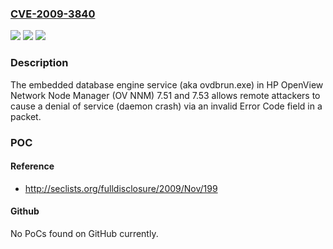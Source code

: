 ### [CVE-2009-3840](https://cve.mitre.org/cgi-bin/cvename.cgi?name=CVE-2009-3840)
![](https://img.shields.io/static/v1?label=Product&message=n%2Fa&color=blue)
![](https://img.shields.io/static/v1?label=Version&message=n%2Fa&color=blue)
![](https://img.shields.io/static/v1?label=Vulnerability&message=n%2Fa&color=brighgreen)

### Description

The embedded database engine service (aka ovdbrun.exe) in HP OpenView Network Node Manager (OV NNM) 7.51 and 7.53 allows remote attackers to cause a denial of service (daemon crash) via an invalid Error Code field in a packet.

### POC

#### Reference
- http://seclists.org/fulldisclosure/2009/Nov/199

#### Github
No PoCs found on GitHub currently.

